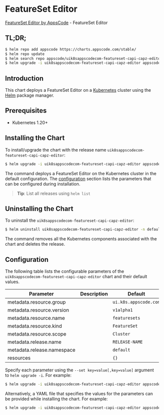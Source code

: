# FeatureSet Editor

[FeatureSet Editor by AppsCode](https://appscode.com) - FeatureSet Editor

## TL;DR;

```bash
$ helm repo add appscode https://charts.appscode.com/stable/
$ helm repo update
$ helm search repo appscode/uik8sappscodecom-featureset-capi-capz-editor --version=v0.25.0
$ helm upgrade -i uik8sappscodecom-featureset-capi-capz-editor appscode/uik8sappscodecom-featureset-capi-capz-editor -n default --create-namespace --version=v0.25.0
```

## Introduction

This chart deploys a FeatureSet Editor on a [Kubernetes](http://kubernetes.io) cluster using the [Helm](https://helm.sh) package manager.

## Prerequisites

- Kubernetes 1.20+

## Installing the Chart

To install/upgrade the chart with the release name `uik8sappscodecom-featureset-capi-capz-editor`:

```bash
$ helm upgrade -i uik8sappscodecom-featureset-capi-capz-editor appscode/uik8sappscodecom-featureset-capi-capz-editor -n default --create-namespace --version=v0.25.0
```

The command deploys a FeatureSet Editor on the Kubernetes cluster in the default configuration. The [configuration](#configuration) section lists the parameters that can be configured during installation.

> **Tip**: List all releases using `helm list`

## Uninstalling the Chart

To uninstall the `uik8sappscodecom-featureset-capi-capz-editor`:

```bash
$ helm uninstall uik8sappscodecom-featureset-capi-capz-editor -n default
```

The command removes all the Kubernetes components associated with the chart and deletes the release.

## Configuration

The following table lists the configurable parameters of the `uik8sappscodecom-featureset-capi-capz-editor` chart and their default values.

|         Parameter          | Description |             Default              |
|----------------------------|-------------|----------------------------------|
| metadata.resource.group    |             | <code>ui.k8s.appscode.com</code> |
| metadata.resource.version  |             | <code>v1alpha1</code>            |
| metadata.resource.name     |             | <code>featuresets</code>         |
| metadata.resource.kind     |             | <code>FeatureSet</code>          |
| metadata.resource.scope    |             | <code>Cluster</code>             |
| metadata.release.name      |             | <code>RELEASE-NAME</code>        |
| metadata.release.namespace |             | <code>default</code>             |
| resources                  |             | <code>{}</code>                  |


Specify each parameter using the `--set key=value[,key=value]` argument to `helm upgrade -i`. For example:

```bash
$ helm upgrade -i uik8sappscodecom-featureset-capi-capz-editor appscode/uik8sappscodecom-featureset-capi-capz-editor -n default --create-namespace --version=v0.25.0 --set metadata.resource.group=ui.k8s.appscode.com
```

Alternatively, a YAML file that specifies the values for the parameters can be provided while
installing the chart. For example:

```bash
$ helm upgrade -i uik8sappscodecom-featureset-capi-capz-editor appscode/uik8sappscodecom-featureset-capi-capz-editor -n default --create-namespace --version=v0.25.0 --values values.yaml
```
